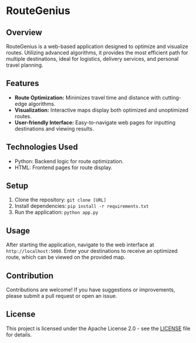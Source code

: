 # RouteGenius

## Overview
RouteGenius is a web-based application designed to optimize and visualize routes. Utilizing advanced algorithms, it provides the most efficient path for multiple destinations, ideal for logistics, delivery services, and personal travel planning.

## Features
- **Route Optimization:** Minimizes travel time and distance with cutting-edge algorithms.
- **Visualization:** Interactive maps display both optimized and unoptimized routes.
- **User-friendly Interface:** Easy-to-navigate web pages for inputting destinations and viewing results.

## Technologies Used
- Python: Backend logic for route optimization.
- HTML: Frontend pages for route display.

## Setup
1. Clone the repository: `git clone [URL]`
2. Install dependencies: `pip install -r requirements.txt`
3. Run the application: `python app.py`

## Usage
After starting the application, navigate to the web interface at `http://localhost:5000`. Enter your destinations to receive an optimized route, which can be viewed on the provided map.

## Contribution
Contributions are welcome! If you have suggestions or improvements, please submit a pull request or open an issue.

## License
This project is licensed under the Apache License 2.0 - see the [LICENSE](LICENSE) file for details.
